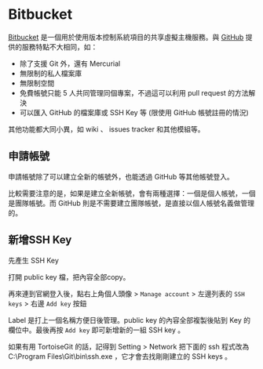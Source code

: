 Bitbucket
=========

[Bitbucket][] 是一個用於使用版本控制系統項目的共享虛擬主機服務。與 [GitHub][] 提供的服務特點不大相同，如：

* 除了支援 Git 外，還有 Mercurial
* 無限制的私人檔案庫
* 無限制空間
* 免費帳號只能 5 人共同管理同個專案，不過這可以利用 pull request 的方法解決
* 可以匯入 GitHub 的檔案庫或 SSH Key 等 (限使用 GitHub 帳號註冊的情況)

其他功能都大同小異，如 wiki 、 issues tracker 和其他模組等。

申請帳號
--------

申請帳號除了可以建立全新的帳號外，也能透過 GitHub 等其他帳號登入。

比較需要注意的是，如果是建立全新帳號，會有兩種選擇：一個是個人帳號，一個是團隊帳號。而 GitHub 則是不需要建立團隊帳號，是直接以個人帳號名義做管理的。

新增SSH Key
-----------

先產生 SSH Key

打開 public key 檔，把內容全部copy。

再來連到官網登入後，點右上角個人頭像 > `Manage account` > 左邊列表的 `SSH keys` > 右邊 `Add key` 按鈕

Label 是打上一個名稱方便日後管理。public key 的內容全部複製後貼到 Key 的欄位中。最後再按 `Add key` 即可新增新的一組 SSH key 。

如果有用 TortoiseGit 的話，記得到 Setting > Network 把下面的 ssh 程式改為 C:\Program Files\Git\bin\ssh.exe ，它才會去找剛剛建立的 SSH keys 。

[Bitbucket]: https://bitbucket.org/
[GitHub]: github.md
